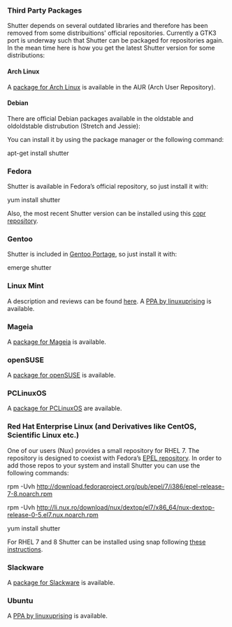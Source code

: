 ### Third Party Packages

Shutter depends on several outdated libraries and therefore has been removed from some distribuitions' official repositories. Currently a GTK3 port is underway such that Shutter can be packaged for repositories again. In the mean time here is how you get the latest Shutter version for some distributions:

#### Arch Linux

A [package for Arch Linux](https://aur.archlinux.org/packages/shutter/) is available in the AUR (Arch User Repository).

#### Debian

There are official Debian packages available in the oldstable and oldoldstable distrubution (Stretch and Jessie):

You can install it by using the package manager or the following command:

apt-get install shutter

### Fedora

Shutter is available in Fedora’s official repository, so just install it with:

yum install shutter

Also, the most recent Shutter version can be installed using this [copr repository](https://copr.fedorainfracloud.org/coprs/mheffner/shutter/).


### Gentoo

Shutter is included in [Gentoo Portage](https://packages.gentoo.org/packages/x11-misc/shutter), so just install it with:

emerge shutter

### Linux Mint

A description and reviews can be found [here](https://community.linuxmint.com/software/view/shutter). A [PPA by linuxuprising](https://www.linuxuprising.com/2018/10/shutter-removed-from-ubuntu-1810-and.html) is available.

### Mageia

A [package for Mageia](https://madb.mageia.org/package/show/name/shutter) is available.

### openSUSE

A [package for openSUSE](https://software.opensuse.org/package/shutter) is available.

### PCLinuxOS

A [package for PCLinuxOS](https://pclinuxos.pkgs.org/rolling/pclinuxos-x86_64/shutter-0.94-1pclos2018.noarch.rpm.html) are available.

### Red Hat Enterprise Linux (and Derivatives like CentOS, Scientific Linux etc.)

One of our users (Nux) provides a small repository for RHEL 7. The repository is designed to coexist with Fedora’s [EPEL repository](https://fedoraproject.org/wiki/EPEL/FAQ#What_is_EPEL.3F).
In order to add those repos to your system and install Shutter you can use the following commands:

rpm -Uvh http://download.fedoraproject.org/pub/epel/7/i386/epel-release-7-8.noarch.rpm

rpm -Uvh http://li.nux.ro/download/nux/dextop/el7/x86_64/nux-dextop-release-0-5.el7.nux.noarch.rpm

yum install shutter

For RHEL 7 and 8 Shutter can be installed using snap following [these instructions](https://snapcraft.io/install/shutter/rhel).

### Slackware

A [package for Slackware](https://slackbuilds.org/repository/14.2/graphics/shutter/?search=shutter) is available.

### Ubuntu

A [PPA by linuxuprising](https://www.linuxuprising.com/2018/10/shutter-removed-from-ubuntu-1810-and.html) is available.
